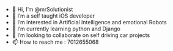 - 👋 Hi, I’m @mrSolutionist
- 💞️ I’m a self taught iOS developer
- 👀 I’m interested in Artificial Intelligence and emotional Robots
- 🌱 I’m currently learning python and Django
- 💞️ I’m looking to collaborate on self driving car projects
- 📫 How to reach me :
7012655068

<!---
mrSolutionist/mrSolutionist is a ✨ special ✨ repository because its `README.md` (this file) appears on your GitHub profile.
You can click the Preview link to take a look at your changes.
--->
